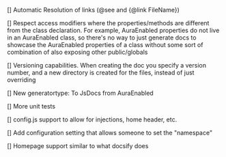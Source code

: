 [] Automatic Resolution of links (@see and {@link FileName})

[] Respect access modifiers where the properties/methods are different from the class declaration. For example,
AuraEnabled properties do not live in an AuraEnabled class, so there's no way to just generate docs to showcase the
AuraEnabled properties of a class without some sort of combination of also exposing other public/globals

[] Versioning capabilities. When creating the doc you specify a version number, and a new directory is created for the
files, instead of just overriding

[] New generatortype: To JsDocs from AuraEnabled

[] More unit tests

[] config.js support to allow for injections, home header, etc.

[] Add configuration setting that allows someone to set the "namespace"

[] Homepage support similar to what docsify does
